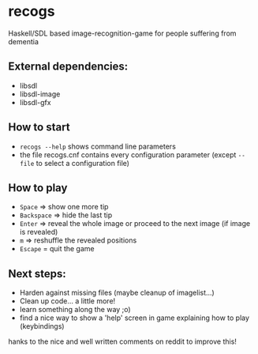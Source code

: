 recogs
======

Haskell/SDL based image-recognition-game for people suffering from dementia

## External dependencies:
 - libsdl
 - libsdl-image
 - libsdl-gfx

## How to start
 - `recogs --help` shows command line parameters
 - the file recogs.cnf contains every configuration parameter (except `--file` to select a configuration file)

## How to play
 - `Space` => show one more tip
 - `Backspace` => hide the last tip
 - `Enter` => reveal the whole image or proceed to the next image (if image is revealed)
 - `m` => reshuffle the revealed positions
 - `Escape` = quit the game

## Next steps:
  - Harden against missing files (maybe cleanup of imagelist...)
  - Clean up code... a little more!
  - learn something along the way ;o)
  - find a nice way to show a 'help' screen in game
    explaining how to play (keybindings)

hanks to the nice and well written comments on reddit to improve this!
